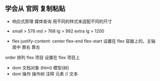 ## 学会从 官网 复制粘贴
- 响应式原理
媒体查询 用不同的样式来适配不同的尺寸
- small > 576
  md  > 768
  lg  > 992
  extra lg > 1200

- flex
justify-content: center flex-end flex-start
设置在 flex 容器上的，主轴 居中 靠右 靠左

order 排列 flex 项目 设置在 flex 项目上


- dom 
文档对象 (html) 模型(树)
- dom 操作 操作树
  注释
  元素 //
  文本

